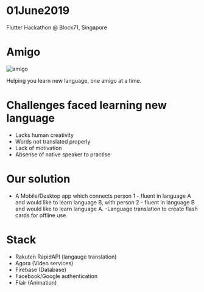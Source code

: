 # 01June2019
Flutter Hackathon @ Block71, Singapore

# Amigo
![amigo](https://user-images.githubusercontent.com/51255469/58746816-5a361c80-8495-11e9-91c1-43e7cf7144cb.JPG)

Helping you learn new language, one amigo at a time.

# Challenges faced learning new language
- Lacks human creativity
- Words not translated properly
- Lack of motivation
- Absense of native speaker to practise


# Our solution
- A Mobile/Desktop app which connects person 1 - fluent in language A and would like to learn language B, with person 2 - fluent in language B and would like to learn language A.
-Language translation to create flash cards for offline use


# Stack
- Rakuten RapidAPI (langauge translation)
- Agora (Video services)
- Firebase (Database)
- Facebook/Google authentication
- Flair (Animation)

